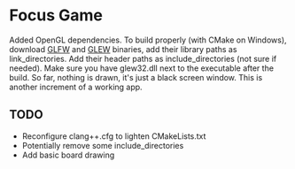 # Focus Game

Added OpenGL dependencies. To build properly (with CMake on Windows), download [GLFW](https://www.glfw.org/download.html) and [GLEW](https://glew.sourceforge.net/) binaries, add their library paths as link_directories. Add their header paths as include_directories (not sure if needed).
Make sure you have glew32.dll next to the executable after the build.
So far, nothing is drawn, it's just a black screen window. This is another increment of a working app.

## TODO

- Reconfigure clang++.cfg to lighten CMakeLists.txt
- Potentially remove some include_directories
- Add basic board drawing